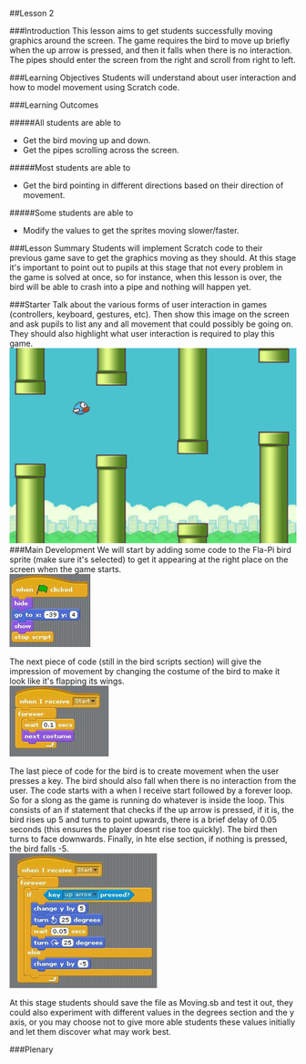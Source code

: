 ##Lesson 2

###Introduction
This lesson aims to get students successfully moving graphics around the screen. The game requires the bird to move up briefly when the up arrow is pressed, and then it falls when there is no interaction. The pipes should enter the screen from the right and scroll from right to left.

###Learning Objectives
Students will understand about user interaction and how to model movement using Scratch code.

###Learning Outcomes

#####All students are able to
* Get the bird moving up and down.
* Get the pipes scrolling across the screen.

#####Most students are able to
* Get the bird pointing in different directions based on their direction of movement.

#####Some students are able to
* Modify the values to get the sprites moving slower/faster.

###Lesson Summary
Students will implement Scratch code to their previous game save to get the graphics moving as they should. At this stage it's important to point out to pupils at this stage that not every problem in the game is solved at once, so for instance, when this lesson is over, the bird will be able to crash into a pipe and nothing will happen yet.

###Starter
Talk about the various forms of user interaction in games (controllers, keyboard, gestures, etc). Then show this image on the screen and ask pupils to list any and all movement that could possibly be going on. They should also highlight what user interaction is required to play this game.
![Starter Image](https://github.com/AllenHeard/Fla-Pi-Bird/blob/master/Screenshots/Lesson%202%20starter%20image.jpg?raw=true)
###Main Development
We will start by adding some code to the Fla-Pi bird sprite (make sure it's selected) to get it appearing at the right place on the screen when the game starts.  
![Bird Start Position](https://github.com/AllenHeard/Fla-Pi-Bird/blob/master/Code%20Blocks%20by%20Lesson/2%20Moving%20Sprites/2.3%20Bird%20Code.jpg?raw=true)  
  
The next piece of code (still in the bird scripts section) will give the impression of movement by changing the costume of the bird to make it look like it's flapping its wings.  
![Bird Costume](https://github.com/AllenHeard/Fla-Pi-Bird/blob/master/Code%20Blocks%20by%20Lesson/2%20Moving%20Sprites/2.2%20Bird%20Code.jpg?raw=true)  
  
The last piece of code for the bird is to create movement when the user presses a key. The bird should also fall when there is no interaction from the user. The code starts with a when I receive start followed by a forever loop. So for a slong as the game is running do whatever is inside the loop. This consists of an if statement that checks if the up arrow is pressed, if it is, the bird rises up 5 and turns to point upwards, there is a brief delay of 0.05 seconds (this ensures the player doesnt rise too quickly). The bird then turns to face downwards. Finally, in hte else section, if nothing is pressed, the bird falls -5.  
![Bird Moving Code](https://github.com/AllenHeard/Fla-Pi-Bird/blob/master/Code%20Blocks%20by%20Lesson/2%20Moving%20Sprites/2.1%20Bird%20Code.jpg?raw=true)  
  
At this stage students should save the file as Moving.sb and test it out, they could also experiment with different values in the degrees section and the y axis, or you may choose not to give more able students these values initially and let them discover what may work best.  
  
  
  
 



###Plenary

  
